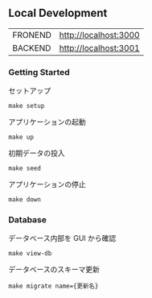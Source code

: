 ## Local Development

<table>
	<tbody>
		<tr>
			<td>FRONEND</td>
			<td><a href="http://localhost:3000">http://localhost:3000</a></td>
		</tr>
		<tr>
			<td>BACKEND</td>
			<td><a href="http://localhost:3001">http://localhost:3001</a></td>
		</tr>
</table>

### Getting Started

セットアップ

```shell
make setup
```

アプリケーションの起動

```shell
make up
```

初期データの投入

```shell
make seed
```

アプリケーションの停止

```shell
make down
```

### Database

データベース内部を GUI から確認

```shell
make view-db
```

データベースのスキーマ更新

```shell
make migrate name={更新名}
```

